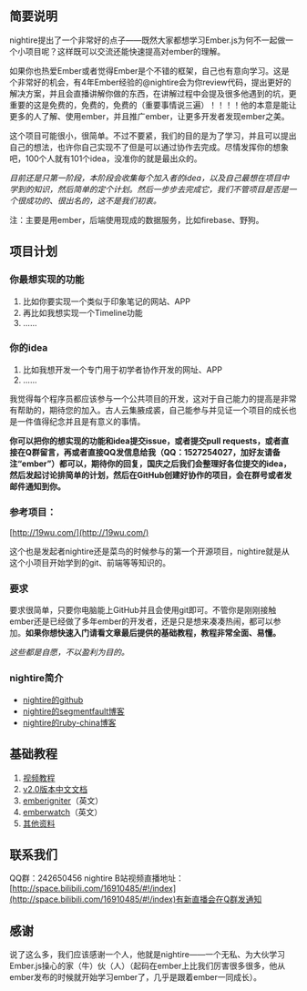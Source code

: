 ## 简要说明

nightire提出了一个非常好的点子——既然大家都想学习Ember.js为何不一起做一个小项目呢？这样既可以交流还能快速提高对ember的理解。

如果你也热爱Ember或者觉得Ember是个不错的框架，自己也有意向学习。这是个非常好的机会，有4年Ember经验的@nightire会为你review代码，提出更好的解决方案，并且会直播讲解你做的东西，在讲解过程中会提及很多他遇到的坑，更重要的这是免费的，免费的，免费的（重要事情说三遍）！！！！他的本意是能让更多的人了解、使用ember，并且推广ember，让更多开发者发现ember之美。

这个项目可能很小，很简单。不过不要紧，我们的目的是为了学习，并且可以提出自己的想法，也许你自己实现不了但是可以通过协作去完成。尽情发挥你的想象吧，100个人就有101个idea，没准你的就是最出众的。


*目前还是只第一阶段，本阶段会收集每个加入者的idea，以及自己最想在项目中学到的知识，然后简单的定个计划。然后一步步去完成它，我们不管项目是否是一个很成功的、很出名的，这不是我们初衷。*

注：主要是用ember，后端使用现成的数据服务，比如firebase、野狗。


## 项目计划

### 你最想实现的功能

1. 比如你要实现一个类似于印象笔记的网站、APP
2. 再比如我想实现一个Timeline功能
3. ……



### 你的idea

1. 比如我想开发一个专门用于初学者协作开发的网址、APP
2. ……

我觉得每个程序员都应该参与一个公共项目的开发，这对于自己能力的提高是非常有帮助的，期待您的加入。古人云集腋成裘，自己能参与并见证一个项目的成长也是一件值得纪念并且是有意义的事情。

**你可以把你的想实现的功能和idea提交issue，或者提交pull requests，或者直接在Q群留言，再或者直接QQ发信息给我（QQ：1527254027，加好友请备注“ember”）都可以，期待你的回复，国庆之后我们会整理好各位提交的idea，然后发起讨论排简单的计划，然后在GitHub创建好协作的项目，会在群号或者发邮件通知到你。**

### 参考项目：

[http://19wu.com/](http://19wu.com/)

这个也是发起者nightire还是菜鸟的时候参与的第一个开源项目，nightire就是从这个小项目开始学到的git、前端等等知识的。


### 要求

要求很简单，只要你电脑能上GitHub并且会使用git即可。不管你是刚刚接触ember还是已经做了多年ember的开发者，还是只是想来凑凑热闹，都可以参加。**如果你想快速入门请看文章最后提供的基础教程，教程非常全面、易懂。**

*这些都是自愿，不以盈利为目的。*

### nightire简介

* [nightire的github](https://github.com/nightire)
* [nightire的segmentfault博客](https://segmentfault.com/u/nightire)
* [nightire的ruby-china博客](https://ruby-china.org/nightire)

## 基础教程

1. [视频教程](http://i.youku.com/i/UMzY0MjQ1Mzgw/videos)
2. [v2.0版本中文文档](http://emberteach.ddlisting.com/)
3. [emberigniter](http://emberigniter.com/)（英文）
4. [emberwatch](http://emberwatch.com/screencasts.html)（英文）
5. [其他资料](https://segmentfault.com/a/1190000000458897)

## 联系我们

QQ群：242650456
nightire B站视频直播地址：[http://space.bilibili.com/16910485/#!/index](http://space.bilibili.com/16910485/#!/index)有新直播会在Q群发通知

## 感谢

说了这么多，我们应该感谢一个人，他就是nightire——一个无私、为大伙学习Ember.js操心的家（牛）伙（人）（起码在ember上比我们厉害很多很多，他从ember发布的时候就开始学习ember了，几乎是跟着ember一同成长）。
